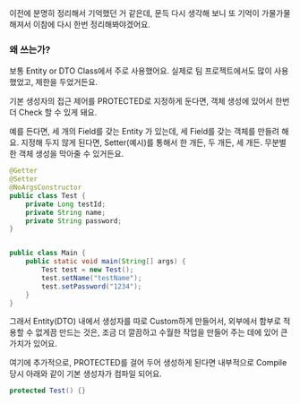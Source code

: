 이전에 분명히 정리해서 기억했던 거 같은데, 문득 다시 생각해 보니 또 기억이 가물가물해져서 이참에 다시 한번 정리해봐야겠어요.


### 왜 쓰는가?

보통 Entity or DTO Class에서 주로 사용했어요. 실제로 팀 프로젝트에서도 많이 사용했었고, 제한을 두었거든요.

기본 생성자의 접근 제어를 PROTECTED로 지정하게 둔다면, 객체 생성에 있어서 한번 더 Check 할 수 있게 돼요.


예를 든다면, 세 개의 Field를 갖는 Entity 가 있는데, 세 Field를 갖는 객체를 만들려 해요. 지정해 두지 않게 된다면, Setter(예시)를 통해서 한 개든, 두 개든, 세 개든. 무분별한 객체 생성을 막아줄 수 있거든요.
```java
@Getter
@Setter
@NoArgsConstructor
public class Test {
    private Long testId;
    private String name;
    private String password;
}


public class Main {
    public static void main(String[] args) {
        Test test = new Test();
        test.setName("testName");
        test.setPassword("1234");
    }
}
```

그래서 Entity(DTO) 내에서 생성자를 따로 Custom하게 만들어서, 외부에서 함부로 적용할 수 없게끔 만드는 것은, 조금 더 깔끔하고 수월한 작업을 만들어 주는 데에 있어 큰 가치가 있어요.


여기에 추가적으로, PROTECTED를 걸어 두어 생성하게 된다면 내부적으로 Compile 당시 아래와 같이 기본 생성자가 컴파일 되어요.
```java
protected Test() {}
```
